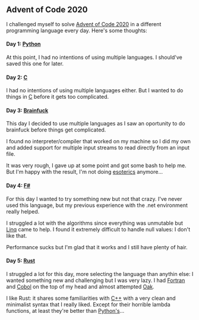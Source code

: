 ## Advent of Code 2020

I challenged myself to solve [Advent of Code 2020](https://adventofcode.com/2020)
in a different programming language every day. Here's some thoughts:

#### Day 1: [Python](https://en.wikipedia.org/wiki/Python)

At this point, I had no intentions of using multiple languages. I should've
saved this one for later.

#### Day 2: [C](https://en.wikipedia.org/wiki/C_(programming_language))

I had no intentions of using multiple languages either. But I wanted to do
things in [C](https://en.wikipedia.org/wiki/C_(programming_language)) before it
gets too complicated.

#### Day 3: [Brainfuck](https://en.wikipedia.org/wiki/Brainfuck)

This day I decided to use multiple languages as I saw an oportunity to do
brainfuck before things get complicated.

I found no interpreter/compiler that worked on my machine so I did my own and
added support for multiple input streams to read directly from an input file.

It was very rough, I gave up at some point and got some bash to help me. But
I'm happy with the result, I'm not doing
[esoterics](https://en.wikipedia.org/wiki/Esoteric_programming_language)
anymore...

#### Day 4: [F#](https://en.wikipedia.org/wiki/F_Sharp_(programming_language))

For this day I wanted to try something new but not that crazy. I've never
used this language, but my previous experience with the .net environment really
helped.

I struggled a lot with the algorithms since everything was unmutable but
[Linq](https://docs.microsoft.com/en-us/dotnet/standard/linq/) came to help. I
found it extremely difficult to handle null values: I don't like that.

Performance sucks but I'm glad that it works and I still have plenty of hair.

#### Day 5: [Rust](https://en.wikipedia.org/wiki/Rust_(programming_language))

I struggled a lot for this day, more selecting the language than anythin else:
I wanted something new and challenging but I was very lazy. I had
[Fortran](https://en.wikipedia.org/wiki/Fortran) and
[Cobol](https://en.wikipedia.org/wiki/COBOL) on the top of my head and almost
attempted [Oak](https://github.com/adam-mcdaniel/oakc).

I like Rust: it shares some familiarities with
[C++](https://en.wikipedia.org/wiki/C%2B%2B) with a very clean and minimalist
syntax that I really liked. Except for their horrible lambda functions, at least
they're better than [Python's](https://www.geeksforgeeks.org/python-lambda/)...
